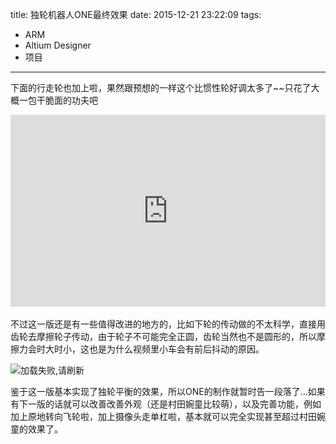 title: 独轮机器人ONE最终效果
date: 2015-12-21 23:22:09
tags:
- ARM
- Altium Designer
- 项目
---
下面的行走轮也加上啦，果然跟预想的一样这个比惯性轮好调太多了~~只花了大概一包干脆面的功夫吧  
<div style="height: 0;padding-bottom: 61%;position: relative;">
<iframe width="560" height="315" src="http://player.youku.com/embed/XMTYyNjUzNzM1Mg" frameborder="0" allowfullscreen="" style="position: absolute;height: 100%;width: 100%;"></iframe>
</div>  

<br /> 
不过这一版还是有一些值得改进的地方的，比如下轮的传动做的不太科学，直接用齿轮去摩擦轮子传动，由于轮子不可能完全正圆，齿轮当然也不是圆形的，所以摩擦力会时大时小，这也是为什么视频里小车会有前后抖动的原因。

![加载失败,请刷新](/img/ONE.png)

鉴于这一版基本实现了独轮平衡的效果，所以ONE的制作就暂时告一段落了...如果有下一版的话就可以改善改善外观（还是村田婉童比较萌），以及完善功能，例如加上原地转向飞轮啦，加上摄像头走单杠啦，基本就可以完全实现甚至超过村田婉童的效果了。


